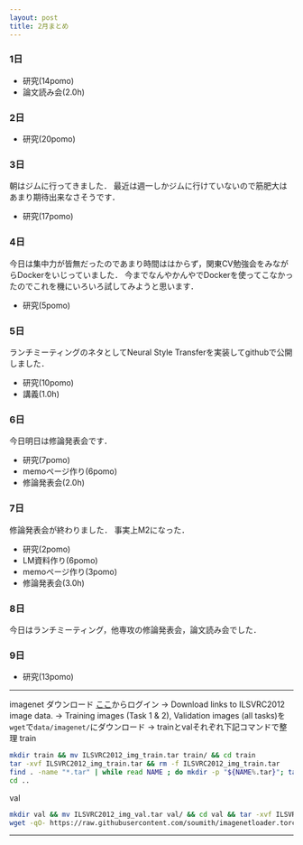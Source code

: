 ```yaml
---
layout: post
title: 2月まとめ
---
```


### 1日
* 研究(14pomo)
* 論文読み会(2.0h)

### 2日
* 研究(20pomo)

### 3日
朝はジムに行ってきました．
最近は週一しかジムに行けていないので筋肥大はあまり期待出来なさそうです．
* 研究(17pomo)

### 4日
今日は集中力が皆無だったのであまり時間ははからず，関東CV勉強会をみながらDockerをいじっていました．
今までなんやかんやでDockerを使ってこなかったのでこれを機にいろいろ試してみようと思います．
* 研究(5pomo)

### 5日
ランチミーティングのネタとしてNeural Style Transferを実装してgithubで公開しました．
* 研究(10pomo)
* 講義(1.0h)

### 6日
今日明日は修論発表会です．
* 研究(7pomo)
* memoページ作り(6pomo)
* 修論発表会(2.0h)

### 7日
修論発表会が終わりました．
事実上M2になった．
* 研究(2pomo)
* LM資料作り(6pomo)
* memoページ作り(3pomo)
* 修論発表会(3.0h)

### 8日
今日はランチミーティング，他専攻の修論発表会，論文読み会でした．

### 9日
* 研究(13pomo)

---
imagenet ダウンロード
[ここ](http://image-net.org/download-images)からログイン
-> Download links to ILSVRC2012 image data.
-> Training images (Task 1 & 2), Validation images (all tasks)を`wget`で`data/imagenet/`にダウンロード
-> trainとvalそれぞれ下記コマンドで整理
train
```bash
mkdir train && mv ILSVRC2012_img_train.tar train/ && cd train
tar -xvf ILSVRC2012_img_train.tar && rm -f ILSVRC2012_img_train.tar
find . -name "*.tar" | while read NAME ; do mkdir -p "${NAME%.tar}"; tar -xvf "${NAME}" -C "${NAME%.tar}"; rm -f "${NAME}"; done
cd ..
```
val
```bash
mkdir val && mv ILSVRC2012_img_val.tar val/ && cd val && tar -xvf ILSVRC2012_img_val.tar
wget -qO- https://raw.githubusercontent.com/soumith/imagenetloader.torch/master/valprep.sh | bash
```
---